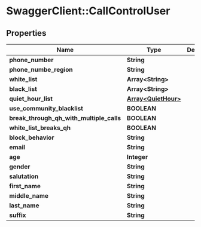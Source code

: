 # SwaggerClient::CallControlUser

## Properties
Name | Type | Description | Notes
------------ | ------------- | ------------- | -------------
**phone_number** | **String** |  | [optional] 
**phone_numbe_region** | **String** |  | [optional] 
**white_list** | **Array&lt;String&gt;** |  | [optional] 
**black_list** | **Array&lt;String&gt;** |  | [optional] 
**quiet_hour_list** | [**Array&lt;QuietHour&gt;**](QuietHour.md) |  | [optional] 
**use_community_blacklist** | **BOOLEAN** |  | [optional] 
**break_through_qh_with_multiple_calls** | **BOOLEAN** |  | [optional] 
**white_list_breaks_qh** | **BOOLEAN** |  | [optional] 
**block_behavior** | **String** |  | [optional] 
**email** | **String** |  | [optional] 
**age** | **Integer** |  | [optional] 
**gender** | **String** |  | [optional] 
**salutation** | **String** |  | [optional] 
**first_name** | **String** |  | [optional] 
**middle_name** | **String** |  | [optional] 
**last_name** | **String** |  | [optional] 
**suffix** | **String** |  | [optional] 


